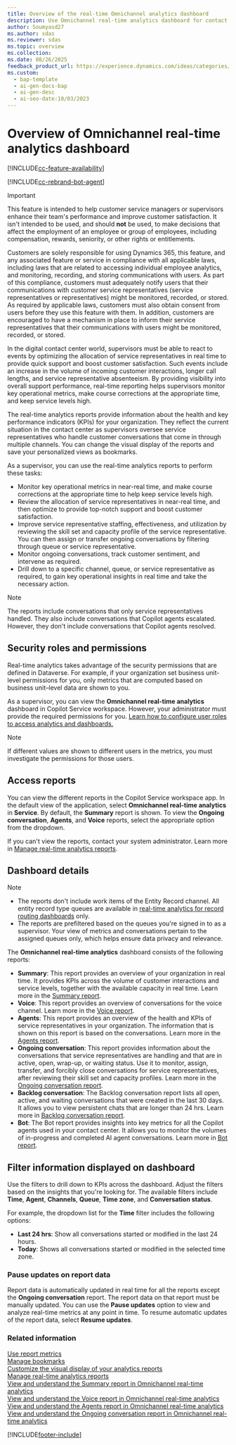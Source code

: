 ```yaml
---
title: Overview of the real-time Omnichannel analytics dashboard
description: Use Omnichannel real-time analytics dashboard for contact center operations. Track key metrics and access summary, voice, agents, and ongoing conversation reports to improve team performance.
author: Soumyasd27
ms.author: sdas
ms.reviewer: sdas
ms.topic: overview
ms.collection:
ms.date: 08/26/2025
feedback_product_url: https://experience.dynamics.com/ideas/categories/list/?category=a7f4a807-de3b-eb11-a813-000d3a579c38&forum=b68e50a6-88d9-e811-a96b-000d3a1be7ad
ms.custom:
  - bap-template
  - ai-gen-docs-bap
  - ai-gen-desc
  - ai-seo-date:10/03/2023
---
```


# Overview of Omnichannel real-time analytics dashboard

[!INCLUDE[cc-feature-availability](../../includes/cc-feature-availability.md)]

[!INCLUDE[cc-rebrand-bot-agent](../../includes/cc-rebrand-bot-agent.md)]

> [!IMPORTANT]
> This feature is intended to help customer service managers or supervisors enhance their team's performance and improve customer satisfaction. It isn't intended to be used, and should **not** be used, to make decisions that affect the employment of an employee or group of employees, including compensation, rewards, seniority, or other rights or entitlements.
>
> Customers are solely responsible for using Dynamics 365, this feature, and any associated feature or service in compliance with all applicable laws, including laws that are related to accessing individual employee analytics, and monitoring, recording, and storing communications with users. As part of this compliance, customers must adequately notify users that their communications with customer service representatives (service representatives or representatives) might be monitored, recorded, or stored. As required by applicable laws, customers must also obtain consent from users before they use this feature with them. In addition, customers are encouraged to have a mechanism in place to inform their service representatives that their communications with users might be monitored, recorded, or stored.

In the digital contact center world, supervisors must be able to react to events by optimizing the allocation of service representatives in real time to provide quick support and boost customer satisfaction. Such events include an increase in the volume of incoming customer interactions, longer call lengths, and service representative absenteeism. By providing visibility into overall support performance, real-time reporting helps supervisors monitor key operational metrics, make course corrections at the appropriate time, and keep service levels high.

The real-time analytics reports provide information about the health and key performance indicators (KPIs) for your organization. They reflect the current situation in the contact center as supervisors oversee service representatives who handle customer conversations that come in through multiple channels. You can change the visual display of the reports and save your personalized views as bookmarks.

As a supervisor, you can use the real-time analytics reports to perform these tasks:

- Monitor key operational metrics in near-real time, and make course corrections at the appropriate time to help keep service levels high.
- Review the allocation of service representatives in near-real time, and then optimize to provide top-notch support and boost customer satisfaction.
- Improve service representative staffing, effectiveness, and utilization by reviewing the skill set and capacity profile of the service representative. You can then assign or transfer ongoing conversations by filtering through queue or service representative.
- Monitor ongoing conversations, track customer sentiment, and intervene as required.
- Drill down to a specific channel, queue, or service representative as required, to gain key operational insights in real time and take the necessary action.

> [!NOTE]
> The reports include conversations that only service representatives handled. They also include conversations that Copilot agents escalated. However, they don't include conversations that Copilot agents resolved.

## Security roles and permissions

Real-time analytics takes advantage of the security permissions that are defined in Dataverse. For example, if your organization set business unit-level permissions for you, only metrics that are computed based on business unit–level data are shown to you.

As a supervisor, you can view the **Omnichannel real-time analytics** dashboard in Copilot Service workspace. However, your administrator must provide the required permissions for you. [Learn how to configure user roles to access analytics and dashboards.](../administer/configure-customer-service-analytics-insights-csh.md#configure-user-access-to-analytics-and-dashboards)

> [!NOTE]
> If different values are shown to different users in the metrics, you must investigate the permissions for those users.

## Access reports

You can view the different reports in the Copilot Service workspace app. In the default view of the application, select **Omnichannel real-time analytics** in **Service**. By default, the **Summary** report is shown. To view the **Ongoing conversation**, **Agents**, and **Voice** reports, select the appropriate option from the dropdown.

If you can't view the reports, contact your system administrator. Learn more in [Manage real-time analytics reports](../administer/enable-realtime-analytics-dashboard-administrator.md#manage-real-time-analytics-reports-in-omnichannel-for-customer-service).

## Dashboard details

> [!NOTE]
> - The reports don't include work items of the Entity Record channel. All entity record type queues are available in [real-time analytics for record routing dashboards](rr-overview.md#overview-of-real-time-analytics-for-record-routing) only.
> - The reports are prefiltered based on the queues you're signed in to as a supervisor. Your view of metrics and conversations pertain to the assigned queues only, which helps ensure data privacy and relevance.

The **Omnichannel real-time analytics** dashboard consists of the following reports:

- **Summary**: This report provides an overview of your organization in real time. It provides KPIs across the volume of customer interactions and service levels, together with the available capacity in real time. Learn more in the [Summary report](realtime-summary-dashboard.md).
- **Voice**: This report provides an overview of conversations for the voice channel. Learn more in the [Voice report](realtime-voice-dashboard.md).
- **Agents**: This report provides an overview of the health and KPIs of service representatives in your organization. The information that is shown on this report is based on the conversations. Learn more in the [Agents report](realtime-agents-analytics.md).
- **Ongoing conversation**: This report provides information about the conversations that service representatives are handling and that are in active, open, wrap-up, or waiting status. Use it to monitor, assign, transfer, and forcibly close conversations for service representatives, after reviewing their skill set and capacity profiles. Learn more in the [Ongoing conversation report](realtime-ongoing.md).
- **Backlog conversation**: The Backlog conversation report lists all open, active, and waiting conversations that were created in the last 30 days. It allows you to view persistent chats that are longer than 24 hrs. Learn more in [Backlog conversation report](realtime-backlog-conv.md#view-and-understand-the-backlog-conversation-report-in-omnichannel-real-time-analytics).
- **Bot**: The Bot report provides insights into key metrics for all the Copilot agents used in your contact center. It allows you to monitor the volumes of in-progress and completed AI agent conversations. Learn more in [Bot report](/dynamics365/contact-center/use/agent-realtime-dashboard). 

## Filter information displayed on dashboard

Use the filters to drill down to KPIs across the dashboard. Adjust the filters based on the insights that you're looking for. The available filters include **Time**, **Agent**, **Channels**, **Queue**, **Time zone**, and **Conversation status**. 

For example, the dropdown list for the **Time** filter includes the following options:

- **Last 24 hrs**: Show all conversations started or modified in the last 24 hours.
- **Today**: Shows all conversations started or modified in the selected time zone.

### Pause updates on report data

Report data is automatically updated in real time for all the reports except the **Ongoing conversation** report. The report data on that report must be manually updated. You can use the **Pause updates** option to view and analyze real-time metrics at any point in time. To resume automatic updates of the report data, select **Resume updates**.

### Related information

[Use report metrics](oc-metrics-dimensions.md)<br>
[Manage bookmarks](manage-bookmarks.md)<br>
[Customize the visual display of your analytics reports](customize-reports.md)<br>
[Manage real-time analytics reports](../administer/enable-realtime-analytics-dashboard-administrator.md#manage-real-time-analytics-reports-in-omnichannel-for-customer-service)<br>
[View and understand the Summary report in Omnichannel real-time analytics](realtime-summary-dashboard.md)<br>
[View and understand the Voice report in Omnichannel real-time analytics](realtime-voice-dashboard.md)<br>
[View and understand the Agents report in Omnichannel real-time analytics](realtime-agents-analytics.md)<br>
[View and understand the Ongoing conversation report in Omnichannel real-time analytics](realtime-ongoing.md)

[!INCLUDE[footer-include](../../includes/footer-banner.md)]
